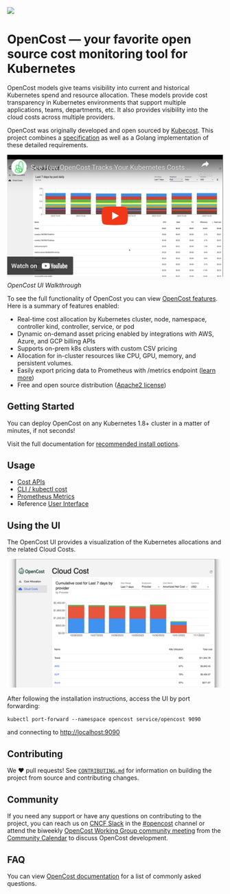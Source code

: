<img src="./opencost-header.png"/>

# OpenCost — your favorite open source cost monitoring tool for Kubernetes

OpenCost models give teams visibility into current and historical Kubernetes spend and resource allocation. These models provide cost transparency in Kubernetes environments that support multiple applications, teams, departments, etc. It also provides visibility into the cloud costs across multiple providers.

OpenCost was originally developed and open sourced by [Kubecost](https://kubecost.com). This project combines a [specification](/spec/) as well as a Golang implementation of these detailed requirements.

[![OpenCost UI Walkthrough](./ui/src/thumbnail.png)](https://youtu.be/lCP4Ci9Kcdg)
*OpenCost UI Walkthrough*

To see the full functionality of OpenCost you can view [OpenCost features](https://opencost.io). Here is a summary of features enabled:

- Real-time cost allocation by Kubernetes cluster, node, namespace, controller kind, controller, service, or pod
- Dynamic on-demand asset pricing enabled by integrations with AWS, Azure, and GCP billing APIs
- Supports on-prem k8s clusters with custom CSV pricing
- Allocation for in-cluster resources like CPU, GPU, memory, and persistent volumes.
- Easily export pricing data to Prometheus with /metrics endpoint ([learn more](https://www.opencost.io/docs/installation/prometheus))
- Free and open source distribution ([Apache2 license](LICENSE))

## Getting Started

You can deploy OpenCost on any Kubernetes 1.8+ cluster in a matter of minutes, if not seconds!

Visit the full documentation for [recommended install options](https://www.opencost.io/docs/installation/install).

## Usage

- [Cost APIs](https://www.opencost.io/docs/integrations/api)
- [CLI / kubectl cost](https://www.opencost.io/docs/integrations/kubectl-cost)
- [Prometheus Metrics](https://www.opencost.io/docs/integrations/prometheus)
- Reference [User Interface](https://github.com/opencost/opencost/tree/develop/ui)

## Using the UI

The OpenCost UI provides a visualization of the Kubernetes allocations and the related Cloud Costs.

![OpenCost allocation UI](./ui/src/opencost-ui.png)

After following the installation instructions, access the UI by port forwarding:
```
kubectl port-forward --namespace opencost service/opencost 9090
```
and connecting to [http://localhost:9090](http://localhost:9090)

## Contributing

We :heart: pull requests! See [`CONTRIBUTING.md`](CONTRIBUTING.md) for information on building the project from source
and contributing changes.

## Community

If you need any support or have any questions on contributing to the project, you can reach us on [CNCF Slack](https://slack.cncf.io/) in the [#opencost](https://cloud-native.slack.com/archives/C03D56FPD4G) channel or attend the biweekly [OpenCost Working Group community meeting](https://bit.ly/opencost-meeting) from the [Community Calendar](https://bit.ly/opencost-calendar) to discuss OpenCost development.

## FAQ

You can view [OpenCost documentation](https://www.opencost.io/docs/FAQ) for a list of commonly asked questions.
